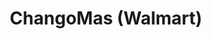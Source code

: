 ---
title: "ChangoMas (Walmart)"
url: /san-ramon-de-la-nueva-oran/changomas-walmart/
shop: supermercado
---